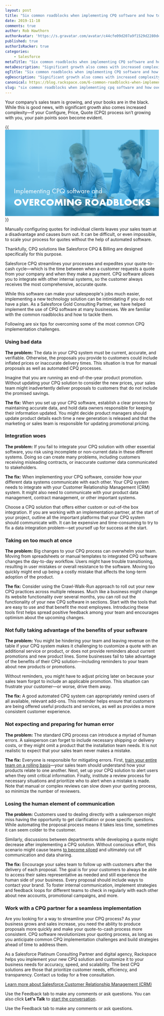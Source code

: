 ```yaml
---
layout: post
title: "Six common roadblocks when implementing CPQ software and how to overcome them"
date: 2019-11-18
comments: true
author: Rob Hawthorn
authorAvatar: 'https://s.gravatar.com/avatar/c44cfe09d207a9f1529d2280dec8583a'
published: true
authorIsRacker: true
categories:
    - Salesforce
metaTitle: "Six common roadblocks when implementing CPQ software and how to overcome them"
metaDescription: "Significant growth also comes with increased complexity--if your Configure, Price, Quote (CPQ) process isn’t growing with you, your pain points soon become evident."
ogTitle: "Six common roadblocks when implementing CPQ software and how to overcome them"
ogDescription: "Significant growth also comes with increased complexity--if your Configure, Price, Quote (CPQ) process isn’t growing with you, your pain points soon become evident."
canonical: https://blog.rackspace.com/6-common-roadblocks-when-implementing-cpq-software-and-how-to-overcome-them/
slug: "six common roadblocks when implementing cpq software and how overcome them" 
---
```


Your company’s sales team is growing, and your books are in the black. While
this is good news, with significant growth also comes increased
complexity&mdash;if your Configure, Price, Quote (CPQ) process isn’t growing
with you, your pain points soon become evident.

<!--more-->

{{<img src="Implementing-CPQ-Software.png" title="" alt="">}}


Manually configuring quotes for individual clients leaves your sales team at a
disadvantage and causes burn out. It can be difficult, or even impossible, to
scale your process for quotes without the help of automated software.

Thankfully, CPQ solutions like Salesforce CPQ & Billing are designed specifically
for this purpose.

Salesforce CPQ streamlines your processes and expedites your quote-to-cash
cycle&mdash;which is the time between when a customer requests a quote from your
company and when they make a payment. CPQ software allows you to integrate with
other internal systems, so the customer always receives the most comprehensive,
accurate quote.

While this software can make your salespeople's jobs much easier, implementing
a new technology solution can be intimidating if you do not have a plan. As a
Salesforce Gold Consulting Partner, we have helped implement the use of CPQ
software at many businesses. We are familiar with the common roadblocks and how
to tackle them.

Following are six tips for overcoming some of the most common CPQ implementation
challenges.

### Using bad data

**The problem:** The data in your CPQ system must be current, accurate, and
verifiable. Otherwise, the proposals you provide to customers could include
inflated prices or inaccurate delivery times. This situation is true for manual
proposals as well as automated CPQ processes.

Imagine that you are running an end-of-the-year product promotion. Without
updating your CPQ solution to consider the new prices, your sales team might
inadvertently deliver proposals to customers that do not include the promised
savings.

**The fix:** When you set up your CPQ software, establish a clear process for
maintaining accurate data, and hold data owners responsible for keeping their
information updated. You might decide product managers should update product
details each time a new generation is released and that the marketing or sales
team is responsible for updating promotional pricing.

###  Integration woes

**The problem:** If you fail to integrate your CPQ solution with other essential
software, you risk using incomplete or non-current data in these different
systems. Doing so can create many problems, including customers receiving
misleading contracts, or inaccurate customer data communicated to stakeholders.

**The fix:** When implementing your CPQ software, consider how your different
data systems communicate with each other. Your CPQ system needs to integrate
with your Customer Relationship Management (CRM) system. It might also need to
communicate with your product data management, contract management, or other
important systems.

Choose a CPQ solution that offers either custom or out-of-the box integration.
If you are working with an implementation partner, at the start of your project,
outline all the important platforms that your CPQ system should communicate with.
It can be expensive and time-consuming to try to fix a data integration
problem&mdash;set yourself up for success at the start.

### Taking on too much at once

**The problem:** Big changes to your CPQ process can overwhelm your team. Moving
from spreadsheets or manual templates to integrated CPQ software changes the
day-to-day workflow. Users might have trouble transitioning, resulting in user
mistakes or overall resistance to the software. Moving too quickly might end up
being a costly mistake that affects the long-term adoption of the product.

**The fix:** Consider using the Crawl-Walk-Run approach to roll out your new CPQ
practices across multiple releases. Much like a business might change its website
functionality over several months, you can roll out the functionality of your
new CPQ software in sections. Start with the tools that are easy to use and that
benefit the most employees. Introducing these tools first helps spread positive
feedback among your team and encourages optimism about the upcoming changes.

### Not fully taking advantage of the benefits of your software

**The problem:** You might be hindering your team and leaving revenue on the
table if your CPQ system makes it challenging to customize a quote with an
additional service or product, or does not provide reminders about current
promotions and new product lines. Some businesses fail to take advantage of the
benefits of their CPQ solution&mdash;including reminders to your team about new
products or promotions.

Without reminders, you might have to adjust pricing later on because your sales
team forgot to include an applicable promotion. This situation can frustrate
your customer&mdash;or worse, drive them away.

**The fix:**  A good automated CPQ system can appropriately remind users of all
available, relevant add-ons. This reminder helps ensure that customers are being
offered useful products and services, as well as provides a more consistent
customer experience.

### Not expecting and preparing for human error

**The problem:** The standard CPQ process can introduce a myriad of human errors.
A salesperson can forget to include necessary shipping or delivery costs, or
they might omit a product that the installation team needs. It is not realistic
to expect that your sales team never makes a mistake.

**The fix:** Everyone is responsible for mitigating errors. First,
[train your entire team on a rolling basis](https://www.business.com/articles/empower-your-team-technology-top-to-bottom/)&mdash;your
sales team should understand how your products relate to one another. Next, set
up your CPQ solution to alert users when they omit critical information. Finally,
institute a review process for necessary situations and prioritize who to alert
when a mistake is made. Note that manual or complex reviews can slow down your
quoting process, so minimize the number of reviewers.

### Losing the human element of communication

**The problem:** Customers used to dealing directly with a salesperson might
miss having the opportunity to get clarification or pose specific questions.
While automating the proposal process means it takes less time, sometimes it can
seem colder to the customer.

Similarly, discussions between departments while developing a quote might
decrease after implementing a CPQ solution. Without conscious effort, this
scenario might cause teams
[to become siloed](https://martechseries.com/mts-insights/guest-authors/dont-let-data-silos-downfall/)
and ultimately cut off communication and data sharing.

**The fix:** Encourage your sales team to follow up with customers after the
delivery of each proposal. The goal is for your customers to always be able to
access their sales representative as needed and still experience the human side
of your business. Every proposal should include ways to contact your brand. To
foster internal communication, implement strategies and feedback loops for
different teams to check in regularly with each other about new accounts,
promotional campaigns, and more.

### Work with a CPQ partner for a seamless implementation

Are you looking for a way to streamline your CPQ process? As your business grows
and sales increase, you need the ability to produce proposals more quickly and
make your quote-to-cash process more consistent. CPQ software revolutionizes
your quoting process, as long as you anticipate common CPQ implementation
challenges and build strategies ahead of time to address them.

As a Salesforce Platinum Consulting Partner and digital agency, Rackspace helps
you implement your new CPQ solution and customize it to your business needs for
accuracy, speed, and scalability. The best CPQ solutions are those that
prioritize customer needs, efficiency, and transparency. Contact us today for a
free consultation.

<a class="cta teal" id="cta" href="https://www.rackspace.com/salesforce">Learn more about Salesforce Customer Relationship Management (CRM)</a>

Use the Feedback tab to make any comments or ask questions. You can also click
**Let's Talk** to [start the conversation](https://www.rackspace.com/).

Use the Feedback tab to make any comments or ask questions.
